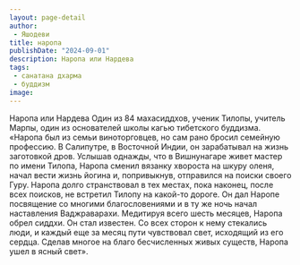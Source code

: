 ```yaml
---
layout: page-detail
author:
 - Яшодеви
title: наропа
publishDate: "2024-09-01"
description: Наропа или Нардева
tags:
 - санатана дхарма
 - буддизм
image: 
---
```


Наропа или Нардева
Один из 84 махасиддхов, ученик Тилопы, учитель Марпы, один из основателей школы кагью тибетского буддизма.
	«Наропа был из семьи виноторговцев, но сам рано бросил семейную профессию. В Салипутре, в Восточной Индии, он зарабатывал на жизнь заготовкой дров. Услышав однажды, что в Вишнунагаре живет мастер по имени Тилопа, Наропа сменил вязанку хвороста на шкуру оленя, начал вести жизнь йогина и, попривыкнув, отправился на поиски своего Гуру. Наропа долго странствовал в тех местах, пока наконец, после всех поисков, не встретил Тилопу на какой-то дороге. Он дал Наропе посвящение со многими благословениями и в ту же ночь начал наставления Ваджраварахи. Медитируя всего шесть месяцев, Наропа обрел сиддхи. Он стал известен. Со всех сторон к нему стекались люди, и каждый еще за месяц пути чувствовал свет, исходящий из его сердца. Сделав многое на благо бесчисленных живых существ, Наропа ушел в ясный свет».

